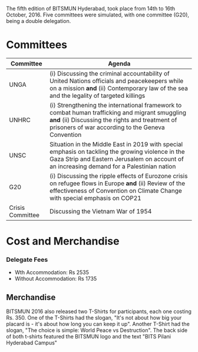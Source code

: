<!-- TITLE: BITSMUN 2016 -->
<!-- SUBTITLE: The fifth edition of BITSMUN Hyderabad. -->

The fifth edition of BITSMUN Hyderabad, took place from 14th to 16th October, 2016. Five committees were simulated, with one committee (G20), being a double delegation. 
# Committees
<center>

| Committee | Agenda |
|--|--|
| UNGA | (i) Discussing the criminal accountability of United Nations officials and peacekeepers while on a mission **and** (ii) Contemporary law of the sea and the legality of targeted killings |
| UNHRC | (i) Strengthening the international framework to combat human trafficking and migrant smuggling **and** (ii) Discussing the rights and treatment of prisoners of war according to the Geneva Convention |
| UNSC | Situation in the Middle East in 2019 with special emphasis on tackling the growing violence in the Gaza Strip and Eastern Jerusalem on account of an increasing demand for a Palestinian nation |
| G20 |  (i) Discussing the ripple effects of Eurozone crisis on refugee flows in Europe **and** (ii) Review of the effectiveness of Convention on Climate Change with special emphasis on COP21 | 
| Crisis Committee | Discussing the Vietnam War of 1954 |

</center>

# Cost and Merchandise
### Delegate Fees
* Wth Accommodation: Rs 2535
* Without Accommodation: Rs 1735

## Merchandise

BITSMUN 2016 also released two T-Shirts for participants, each one costing Rs. 350. One of the T-Shirts had the slogan, "It's not about how big your placard is - it's about how long you can keep it up". Another T-Shirt had the slogan, "The choice is simple: World Peace vs Destruction". The back side of both t-shirts featured the BITSMUN logo and the text "BITS Pilani Hyderabad Campus" 